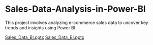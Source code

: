# Sales-Data-Analysis-in-Power-BI
This project involves analyzing e-commerce sales data to uncover key trends and insights using Power BI.


[Sales_Data_BI.pptx](https://github.com/user-attachments/files/16202818/Sales_Data_BI.pptx)
[Sales_Data_BI.pptx](https://github.com/user-attachments/files/16202819/Sales_Data_BI.pptx)
